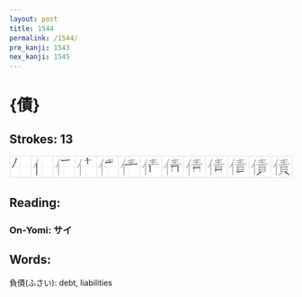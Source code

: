 ```yaml
---
layout: post
title: 1544
permalink: /1544/
pre_kanji: 1543
nex_kanji: 1545
---
```


# {債}

## Strokes: 13

<div class="stroke"><img src="../images/E582B5.png" /></div>

## Reading:

### On-Yomi: サイ

## Words:

負債(ふさい): debt, liabilities
